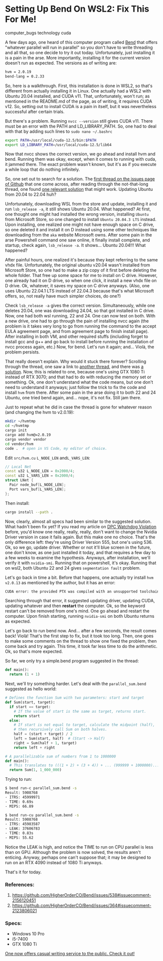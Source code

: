 # Setting Up Bend On WSL2: Fix This For Me!
computer_bugs technology cuda

A few days ago, one heard of this computer program called [Bend](https://github.com/HigherOrderCO/Bend/tree/main) that offers "whatever parallel will run in parallel" so you don't have to write threading and all that, so one decide to try it out today. Unfortunately, just installing it is a pain in the arse. More importantly, installing it for the current version doesn't run as expected. The versions as of writing are:

```bash
hvm = 2.0.19
bend-lang = 0.2.33
```

So, here is a walkthrough. First, this installation is done in WSL2, so that's different from actually installing it in Linux. One actually had a WSL2 with Ubuntu 20.04 installed, and CUDA v11. That, unfortunately, won't run; as mentioned in the README.md of the page, as of writing, it requires CUDA v12. So, setting out to install CUDA is a pain in itself, but it was nevertheless successful after certain trials. 

But there's a problem. Running `nvcc --version` still gives CUDA v11. There must be an error with the PATH and LD_LIBRARY_PATH. So, one had to deal with that by adding such lines to `sudo nano ~/.bashrc`

```bash
export PATH=/usr/local/cuda-12.5/bin:$PATH
export LD_LIBRARY_PATH=/usr/local/cuda-12.5/lib64
```

Now that nvcc shows the correct version, we go ahead and install hvm and bend. Running them was okay, except, when it comes to running with cuda, it jammed there. The exact problem wasn't known, but it's as if you execute a while loop that do nothing infinitely. 

So, one set out to search for a solution. The [first thread on the issues page of Github](https://github.com/HigherOrderCO/Bend/issues/538) that one come across, after reading through the not-that-long thread, one found [one relevant solution](https://github.com/HigherOrderCO/Bend/issues/538#issuecomment-2156120451) that might work. Updating Ubuntu from 20.04 to 22.04 huh? 

Unfortunately, downloading WSL from the store and update, installing it and run `lsb_release -a`, it still shows Ubuntu 20.04. What happened? At first, one thought one might had installed the wrong version, installing `Ubuntu` from Microsoft Store, so one changed to install `Ubuntu 20.04.3 LTS` instead. Upon installing, one realized one might not have enough space on C drive, so one deleted it and install it on D instead using some other techniques like downloading from the `aka` website Microsoft owns. After some pain in the arse Powershell command one saw online, it finally install complete, and startup, check again, `lsb_release -a`. It shows... Ubuntu 20.04!!! What happened? 

After painful hours, one realized it's because they kept referring to the same vhdx file. Unfortunately, the original ubuntu v20.04 wasn't installed from Microsoft Store, so one had to make a zip copy of it first before deleting the whole folder. That free up some space for me to install on C drive. However, one already had it on D drive, so when one click, it install a new vhdx file on D drive. Ok, whatever, it saves my space on C drive anyways. (Also, one uses Ubuntu 22.04.1 LTS instead of 22.04.3 because that's what Microsoft offers, so, not really have much simpler choices, do one?)

Check `lsb_release -a` gives the correct version. Simultaneously, while one deletes 20.04, one was downloading 24.04, so that got installed in C drive. Now, one had both wsl running, 22 and 24. One can now test on both. With a new drive, one had to go through the pain of installing nvcc again (the problem is it takes very long to go from running the command to the accept EULA agreement page, and from agreement page to finish install page). After installing in both VM, and other required stuffs (including forget to install gcc and g++ and go back to install before running the installation of nvcc process again, etc.) Now, for bend. Let's run it again; and... Violà, the problem persists. 

That really doesn't explain. Why would it stuck there forever? Scrolling through the thread, one saw a link to [another thread](https://github.com/HigherOrderCO/Bend/issues/364), and there was [a solution](https://github.com/HigherOrderCO/Bend/issues/364#issuecomment-2123806021). Now, this is related to one, because one's using GTX 1080 Ti instead of RTX 3070; and that had to do with reducing the memory set or something. Ok, one don't understand what the code means, but one don't need to understand it anyways; just follow the trick to fix the code and install `hvm` from there. After some pain in the arse doing it to both 22 and 24 Ubuntu, one tried bend again, and... nope, it's not fix. Still jam there. 

Just to repeat what he did in case the thread is gone for whatever reason (and changing the hvm to v2.0.19): 
```bash
mkdir ~/hvmtmp
cd ~/hvmtmp
cargo init
cargo add hvm@=2.0.19
cargo vendor vendor
cd vendor/hvm
code .  # open in VS Code, my editor of choice.
```

Edit `src/hvm.cu` `L_NODE_LEN` and`L_VARS_LEN`: 
```cu
// Local Net
const u32 L_NODE_LEN = 0x2000/4;
const u32 L_VARS_LEN = 0x2000/4;
struct LNet {
  Pair node_buf[L_NODE_LEN];
  Port vars_buf[L_VARS_LEN];
};
```

Then install: 
```bash
cargo install --path .
```

Now, clearly, almost all specs had been similar to the suggested solution. What hadn't been fix yet? If you read my article on [DPC Watchdog Violation](https://wabinab.github.io/article?filename=2024-06-09-DPC_Watchdog_Violation.md) before, you'd know one really, really, really, don't want to change the Nvidia Driver version in case it fails again. But this make one no choice. That's the only difference left: they're using Driver Version 555, but one's using 536. Ok, so we go, update driver. Whether or not it'll blue screen in the future, one don't know, as one just installed it today, and that requires a few day to a few weeks to examine the hypothesis. Anyways, after installation, we'll verify it with `nvidia-smi`. Running that on powershell, it's okay. Running that on wsl2, both Ubuntu 22 and 24 gives `segmentation fault` problem. 

Let's go back in time a bit. Before that happens, one actually try install `hvm v2.0.13` as mentioned by the author, but it has an error: 

```bash
CUDA error: the provided PTX was compiled with an unsupported toolchain
```

Searching through that error, it suggested updating driver, updating CUDA, updating whatever and then **restart** the computer. Ok, so the keyword restart can't be removed from one's mind. One go ahead and restart the computer. Upon finish starting, running `nvidia-smi` on both Ubuntu returns as expected. 

Let's go back to run bend now. And... after a few seconds, the result comes back! Violà! That's the first step to fix, but it took too long. Then, one goes to make some comments on the thread to show one fixed the problem, then come back and try again. This time, it took far less time to do the arithmetic. Ok, so that's more expected. 

So far, we only try a simple.bend program suggested in the thread: 
```python
def main():
  return (1 + 1)
```

Next, we'll try something harder. Let's deal with the `parallel_sum.bend` suggested as hello world: 
```python
# Defines the function Sum with two parameters: start and target
def Sum(start, target):
  if start == target:
    # If the value of start is the same as target, returns start.
    return start
  else:
    # If start is not equal to target, calculate the midpoint (half),
    # then recursively call Sum on both halves.
    half = (start + target) / 2
    left = Sum(start, half)  # (Start -> Half)
    right = Sum(half + 1, target)
    return left + right

# A parallelizable sum of numbers from 1 to 1000000
def main():
  # This translates to (((1 + 2) + (3 + 4)) + ... (999999 + 1000000)...)
  return Sum(1, 1_000_000)
```

Trying to run: 
```bash
$ bend run-c parallel_sum.bend -s
Result: 5908768
- ITRS: 45999971
- TIME: 0.69s
- MIPS: 66.89

$ bend run-cu parallel_sum.bend -s
Result: 5908768
- ITRS: 45983587
- LEAK: 37606783
- TIME: 0.83s
- MIPS: 55.62
```

Notice the LEAK is high, and notice the TIME to run on CPU parallel is less than on GPU. Although the problem is now solved, the results aren't enticing. Anyway, perhaps one can't suppose that; it may be designed to run on an RTX 4090 instead of 1080 Ti anyways. 

That's it for today. 

### References: 
1. https://github.com/HigherOrderCO/Bend/issues/538#issuecomment-2156120451
2. https://github.com/HigherOrderCO/Bend/issues/364#issuecomment-2123806021

### Specs:
- Windows 10 Pro
- i5-7400
- GTX 1080 Ti

[One now offers casual writing service to the public. Check it out!](https://www.fiverr.com/s/D84XrA)